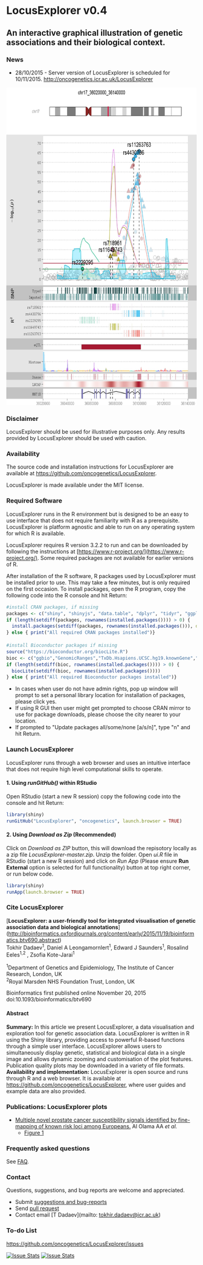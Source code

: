 LocusExplorer v0.4
=========

## An interactive graphical illustration of genetic associations and their biological context.


### News  
- 28/10/2015 - Server version of LocusExplorer is scheduled for 10/11/2015.
http://oncogenetics.icr.ac.uk/LocusExplorer


<p>
<a href="https://raw.githubusercontent.com/oncogenetics/LocusExplorer/master/www/Figure1.jpeg">
<img src="www/Figure1.jpeg" height="840px" width="700px">
</a>
</p>


### Disclaimer
LocusExplorer should be used for illustrative purposes only. Any results provided by LocusExplorer should be used with caution. 

### Availability  
The source code and installation instructions for LocusExplorer are available at https://github.com/oncogenetics/LocusExplorer.

LocusExplorer is made available under the MIT license.

### Required Software
LocusExplorer runs in the R environment but is designed to be an easy to use interface that does not require familiarity with R as a prerequisite. LocusExplorer is platform agnostic and able to run on any operating system for which R is available.

LocusExplorer requires R version 3.2.2 to run and can be downloaded by following the instructions at [https://www.r-project.org/](https://www.r-project.org/). Some required packages are not available for earlier versions of R.

After installation of  the R software, R packages used by LocusExplorer must be installed prior to use. This may take a few minutes, but is only required on the first occasion. To install packages, open the R program, copy the following code into the R console and hit Return:
```R
#install CRAN packages, if missing
packages <- c("shiny", "shinyjs", "data.table", "dplyr", "tidyr", "ggplot2", "knitr", "markdown", "stringr","DT","seqminer")
if (length(setdiff(packages, rownames(installed.packages()))) > 0) {
  install.packages(setdiff(packages, rownames(installed.packages())), dependencies = TRUE)  
} else { print("All required CRAN packages installed")}

#install Bioconductor packages if missing
source("https://bioconductor.org/biocLite.R")
bioc <- c("ggbio","GenomicRanges","TxDb.Hsapiens.UCSC.hg19.knownGene","org.Hs.eg.db")
if (length(setdiff(bioc, rownames(installed.packages()))) > 0) {
  biocLite(setdiff(bioc, rownames(installed.packages())))  
} else { print("All required Bioconductor packages installed")}
```
- In cases when user do not have admin rights, pop up window will prompt to set a personal library location for installation of packages, please click yes.
- If using R GUI then user might get prompted to choose CRAN mirror to use for package downloads, please choose the city nearer to your location.
- If prompted to "Update packages all/some/none [a/s/n]", type "n" and hit Return.


### Launch LocusExplorer
LocusExplorer runs through a web browser and uses an intuitive interface that does not require high level computational skills to operate.

#### 1. Using *runGitHub()* within RStudio

Open RStudio (start a new R session) copy the following code into the console and hit Return:
```R
library(shiny)  
runGitHub("LocusExplorer", "oncogenetics", launch.browser = TRUE)
```

#### 2. Using *Download as Zip* (Recommended)
Click on *Download as ZIP* button, this will download the repisotory locally as a zip file *LocusExplorer-master.zip*. Unzip the folder. Open *ui.R* file in RStudio (start a new R session) and click on *Run App* (Please ensure **Run External** option is selected for full functionality) button at top right corner, or run below code.

```R
library(shiny)  
runApp(launch.browser = TRUE)
```

### Cite LocusExplorer
[**LocusExplorer: a user-friendly tool for integrated visualisation of genetic association data and biological annotations**] (http://bioinformatics.oxfordjournals.org/content/early/2015/11/19/bioinformatics.btv690.abstract)    
Tokhir Dadaev<sup>1</sup>, Daniel A Leongamornlert<sup>1</sup>, Edward J Saunders<sup>1</sup>, Rosalind Eeles<sup>1,2</sup> , Zsofia Kote-Jarai<sup>1</sup>   

<sup>1</sup>Department of Genetics and Epidemiology, The Institute of Cancer Research, London, UK   
<sup>2</sup>Royal Marsden NHS Foundation Trust, London, UK

Bioinformatics first published online November 20, 2015 doi:10.1093/bioinformatics/btv690

#### Abstract
**Summary:** In this article we present LocusExplorer, a data visualisation and exploration tool for genetic association data. LocusExplorer is written in R using the Shiny library, providing access to powerful R-based functions through a simple user interface. LocusExplorer allows users to simultaneously display genetic, statistical and biological data in a single image and allows dynamic zooming and customisation of the plot features. Publication quality plots may be downloaded in a variety of file formats.   
**Availability and implementation:** LocusExplorer is open source and runs through R and a web browser. It is available at https://github.com/oncogenetics/LocusExplorer, where user guides and example data are also provided.

### Publications: LocusExplorer plots
* [Multiple novel prostate cancer susceptibility signals identified by fine-mapping of known risk loci among Europeans.](http://www.ncbi.nlm.nih.gov/pubmed/26025378) Al Olama AA *et al.*   
    + [Figure 1](http://www.ncbi.nlm.nih.gov/pmc/articles/PMC4572072/figure/DDV203F1/)

### Frequently asked questions  
See [FAQ](https://github.com/oncogenetics/LocusExplorer/blob/master/Markdown/FAQ.md).

### Contact  
Questions, suggestions, and bug reports are welcome and appreciated.   
- Submit [suggestions and bug-reports](https://github.com/oncogenetics/LocusExplorer/issues)   
- Send [pull request](https://github.com/oncogenetics/LocusExplorer/pulls)   
- Contact email [T Dadaev](mailto: tokhir.dadaev@icr.ac.uk)   

### To-do List
https://github.com/oncogenetics/LocusExplorer/issues   

[![Issue Stats](http://issuestats.com/github/oncogenetics/LocusExplorer/badge/issue)](http://issuestats.com/github/oncogenetics/LocusExplorer)
[![Issue Stats](http://issuestats.com/github/oncogenetics/LocusExplorer/badge/pr)](http://issuestats.com/github/oncogenetics/LocusExplorer)

